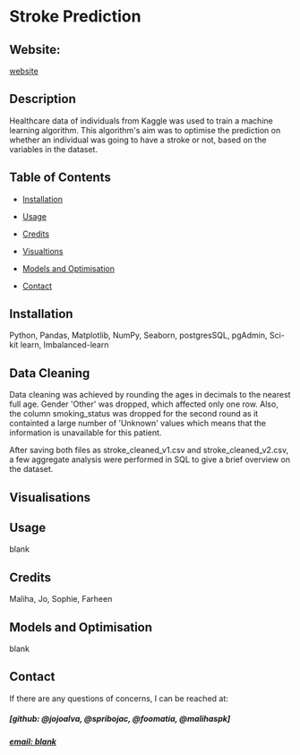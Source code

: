 # Stroke Prediction


## Website: 
[website](blank)

## Description
Healthcare data of individuals from Kaggle was used to train a machine learning algorithm. This algorithm's aim was to optimise the prediction on whether an individual was going to have a stroke or not, based on the variables in the dataset.



## Table of Contents

- [Installation](#installation)
- [Usage](#usage)
- [Credits](#credits)

- [Visualtions](#visualisations)
- [Models and Optimisation](#models-and-optimisation)
- [Contact](#contact)

## Installation
Python, Pandas, Matplotlib, NumPy, Seaborn, postgresSQL, pgAdmin, Sci-kit learn, Imbalanced-learn

## Data Cleaning
Data cleaning was achieved by rounding the ages in decimals to the nearest full age. Gender 'Other' was dropped, which affected only one row. Also, the column smoking_status was dropped for the second round as it containted a large number of 'Unknown' values which means that the information is unavailable for this patient.

After saving both files as stroke_cleaned_v1.csv and stroke_cleaned_v2.csv, a few aggregate analysis were performed in SQL to give a brief overview on the dataset. 

## Visualisations


## Usage
blank

## Credits
Maliha, Jo, Sophie, Farheen



## Models and Optimisation
blank

## Contact
If there are any questions of concerns, I can be reached at:
##### [github: @jojoalva, @spribojac, @foomatia, @malihaspk]
##### [email: blank](mailto:blank)
